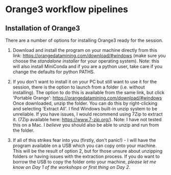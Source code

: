 # Orange3 workflow pipelines

## Installation of Orange3

There are a number of options for installing Orange3 ready for the session.

1. Download and install the program on your machine directly from this link:
https://orangedatamining.com/download/#windows (make sure you choose the *standalone installer* for your operating system).
Note: this will also install MiniConda and if you are a python user, take care if you change the defaults for python PATHS.

2. If you don't want to install it on your PC but still want to use it for the session, there is the option to launch from a folder (i.e. without installing). The option to do this is available from the same link, but click 'Portable Orange': https://orangedatamining.com/download/#windows 
Once downloaded, unzip the folder. You can do this by right-clicking and selecting 'Extract All'. I find Windows built-in unzip system to be unreliable. If you have issues, I would recommend using 7Zip to extract it. (7Zip available here: https://www.7-zip.org/).
Note: I have not tested this on a Mac. I *believe* you should also be able to unzip and run from the folder.

3. If all of this strikes fear into you (firstly, don't panic!) - I will have the program available on a USB which you can copy onto your machine. This will be the result of option 2, but for those unsure about unzipping folders or having issues with the extraction process. If you do want to borrow the USB to copy the folder onto your machine, *please let me know on Day 1 of the workshops or first thing on Day 2*.
